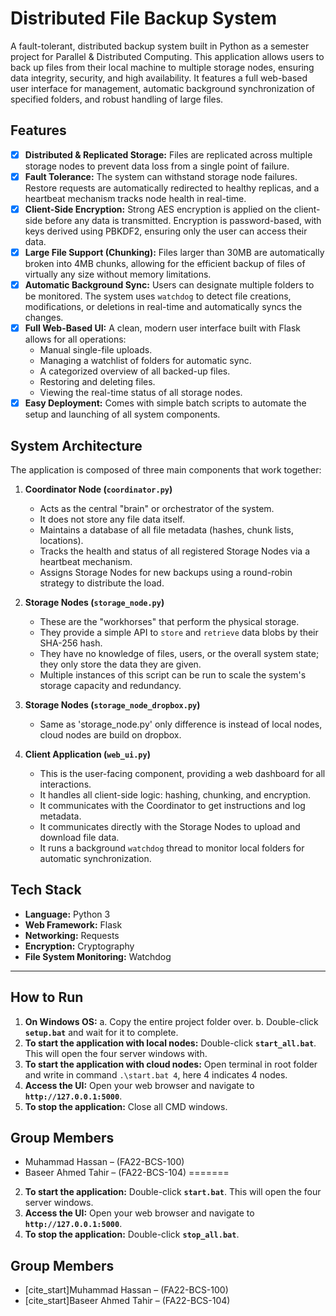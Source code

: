 # Distributed File Backup System

A fault-tolerant, distributed backup system built in Python as a semester project for Parallel & Distributed Computing. This application allows users to back up files from their local machine to multiple storage nodes, ensuring data integrity, security, and high availability. It features a full web-based user interface for management, automatic background synchronization of specified folders, and robust handling of large files.

## Features

-   [x] **Distributed & Replicated Storage:** Files are replicated across multiple storage nodes to prevent data loss from a single point of failure.
-   [x] **Fault Tolerance:** The system can withstand storage node failures. Restore requests are automatically redirected to healthy replicas, and a heartbeat mechanism tracks node health in real-time.
-   [x] **Client-Side Encryption:** Strong AES encryption is applied on the client-side before any data is transmitted. Encryption is password-based, with keys derived using PBKDF2, ensuring only the user can access their data.
-   [x] **Large File Support (Chunking):** Files larger than 30MB are automatically broken into 4MB chunks, allowing for the efficient backup of files of virtually any size without memory limitations.
-   [x] **Automatic Background Sync:** Users can designate multiple folders to be monitored. The system uses `watchdog` to detect file creations, modifications, or deletions in real-time and automatically syncs the changes.
-   [x] **Full Web-Based UI:** A clean, modern user interface built with Flask allows for all operations:
    -   Manual single-file uploads.
    -   Managing a watchlist of folders for automatic sync.
    -   A categorized overview of all backed-up files.
    -   Restoring and deleting files.
    -   Viewing the real-time status of all storage nodes.
-   [x] **Easy Deployment:** Comes with simple batch scripts to automate the setup and launching of all system components.

## System Architecture

The application is composed of three main components that work together:

1.  **Coordinator Node (`coordinator.py`)**
    -   Acts as the central "brain" or orchestrator of the system.
    -   It does not store any file data itself.
    -   Maintains a database of all file metadata (hashes, chunk lists, locations).
    -   Tracks the health and status of all registered Storage Nodes via a heartbeat mechanism.
    -   Assigns Storage Nodes for new backups using a round-robin strategy to distribute the load.

2.  **Storage Nodes (`storage_node.py`)**
    -   These are the "workhorses" that perform the physical storage.
    -   They provide a simple API to `store` and `retrieve` data blobs by their SHA-256 hash.
    -   They have no knowledge of files, users, or the overall system state; they only store the data they are given.
    -   Multiple instances of this script can be run to scale the system's storage capacity and redundancy.

3.  **Storage Nodes (`storage_node_dropbox.py`)**
    -   Same as 'storage_node.py' only difference is instead of local nodes, cloud nodes are build on dropbox.

3.  **Client Application (`web_ui.py`)**
    -   This is the user-facing component, providing a web dashboard for all interactions.
    -   It handles all client-side logic: hashing, chunking, and encryption.
    -   It communicates with the Coordinator to get instructions and log metadata.
    * It communicates directly with the Storage Nodes to upload and download file data.
    * It runs a background `watchdog` thread to monitor local folders for automatic synchronization.

## Tech Stack

-   **Language:** Python 3
-   **Web Framework:** Flask
-   **Networking:** Requests
-   **Encryption:** Cryptography
-   **File System Monitoring:** Watchdog

---
## How to Run

1.  **On Windows OS:**
    a. Copy the entire project folder over.
    b. Double-click **`setup.bat`** and wait for it to complete.
2.  **To start the application with local nodes:** Double-click **`start_all.bat`**. This will open the four server windows with. 
3.  **To start the application with cloud nodes:** Open terminal in root folder and write in command `.\start.bat 4`, here 4 indicates 4 nodes. 
4.  **Access the UI:** Open your web browser and navigate to **`http://127.0.0.1:5000`**.
5.  **To stop the application:** Close all CMD windows.

## Group Members

-   Muhammad Hassan – (FA22-BCS-100) 
-   Baseer Ahmed Tahir – (FA22-BCS-104)
=======
2.  **To start the application:** Double-click **`start.bat`**. This will open the four server windows.
3.  **Access the UI:** Open your web browser and navigate to **`http://127.0.0.1:5000`**.
4.  **To stop the application:** Double-click **`stop_all.bat`**.

## Group Members

-   [cite_start]Muhammad Hassan – (FA22-BCS-100) 
-   [cite_start]Baseer Ahmed Tahir – (FA22-BCS-104)
